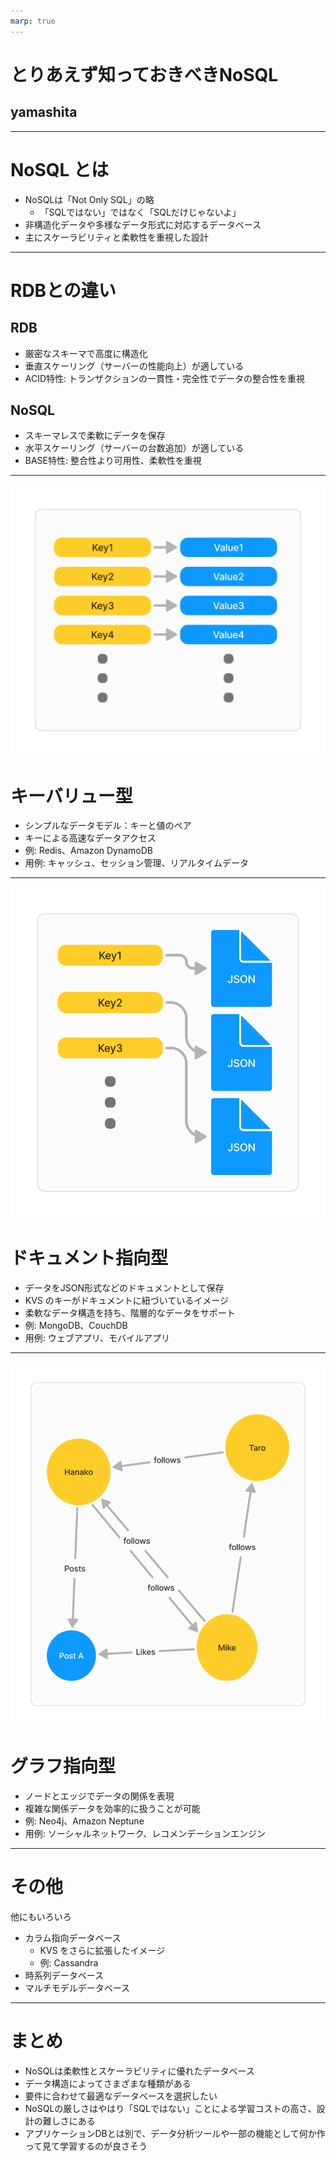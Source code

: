 ```yaml
---
marp: true
---
```


# とりあえず知っておきべきNoSQL
## yamashita

---

# NoSQL とは

- NoSQLは「Not Only SQL」の略
  - 「SQLではない」ではなく「SQLだけじゃないよ」
- 非構造化データや多様なデータ形式に対応するデータベース
- 主にスケーラビリティと柔軟性を重視した設計

---

# RDBとの違い

## RDB
- 厳密なスキーマで高度に構造化
- 垂直スケーリング（サーバーの性能向上）が適している
- ACID特性: トランザクションの一貫性・完全性でデータの整合性を重視

## NoSQL
- スキーマレスで柔軟にデータを保存
- 水平スケーリング（サーバーの台数追加）が適している
- BASE特性: 整合性より可用性、柔軟性を重視

---

![bg right contain](../assets/kvs.png)

# キーバリュー型

- シンプルなデータモデル：キーと値のペア
- キーによる高速なデータアクセス
- 例: Redis、Amazon DynamoDB
- 用例: キャッシュ、セッション管理、リアルタイムデータ

---

![bg right contain](../assets/kvs-document.png)

# ドキュメント指向型

- データをJSON形式などのドキュメントとして保存
- KVS のキーがドキュメントに紐づいているイメージ
- 柔軟なデータ構造を持ち、階層的なデータをサポート
- 例: MongoDB、CouchDB
- 用例: ウェブアプリ、モバイルアプリ

---

![bg right contain](../assets/graph-db.png)

# グラフ指向型

- ノードとエッジでデータの関係を表現
- 複雑な関係データを効率的に扱うことが可能
- 例: Neo4j、Amazon Neptune
- 用例: ソーシャルネットワーク、レコメンデーションエンジン

---

# その他

他にもいろいろ
- カラム指向データベース
  - KVS をさらに拡張したイメージ
  - 例: Cassandra
- 時系列データベース
- マルチモデルデータベース

---

# まとめ

- NoSQLは柔軟性とスケーラビリティに優れたデータベース
- データ構造によってさまざまな種類がある
- 要件に合わせて最適なデータベースを選択したい
- NoSQLの厳しさはやはり「SQLではない」ことによる学習コストの高さ、設計の難しさにある
- アプリケーションDBとは別で、データ分析ツールや一部の機能として何か作って見て学習するのが良さそう
